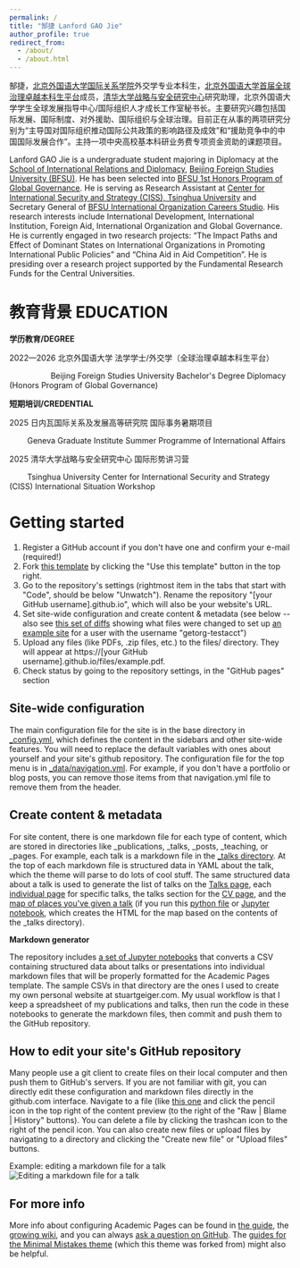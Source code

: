 ```yaml
---
permalink: /
title: "郜捷 Lanford GAO Jie"
author_profile: true
redirect_from: 
  - /about/
  - /about.html
---
```


郜捷，[北京外国语大学](https://www.bfsu.edu.cn/)[国际关系学院](https://sird.bfsu.edu.cn/)外交学专业本科生，[北京外国语大学首届全球治理卓越本科生平台](https://jwc.bfsu.edu.cn/info/1111/3869.htm)成员，[清华大学战略与安全研究中心](https://ciss.tsinghua.edu.cn/)研究助理，北京外国语大学学生全球发展指导中心/国际组织人才成长工作室秘书长。主要研究兴趣包括国际发展、国际制度、对外援助、国际组织与全球治理。目前正在从事的两项研究分别为“主导国对国际组织推动国际公共政策的影响路径及成效”和“援助竞争中的中国国际发展合作”。主持一项中央高校基本科研业务费专项资金资助的课题项目。

Lanford GAO Jie is a undergraduate student majoring in Diplomacy at the [School of International Relations and Diplomacy](https://sird.bfsu.edu.cn/), [Beijing Foreign Studies University (BFSU)](https://en.bfsu.edu.cn/). He has been selected into [BFSU 1st Honors Program of Global Governance](https://jwc.bfsu.edu.cn/info/1111/3869.htm). He is serving as Research Assistant at [Center for International Security and Strategy (CISS), Tsinghua University](https://ciss.tsinghua.edu.cn/column/english) and Secretary General of [BFSU International Organization Careers Studio](https://jyzd.bfsu.edu.cn/front/channel.jspa?channelId=966&parentId=966). His research interests include International Development, International Institution, Foreign Aid, International Organization and Global Governance. He is currently engaged in two research projects: “The Impact Paths and Effect of Dominant States on International Organizations in Promoting International Public Policies” and “China Aid in Aid Competition”. He is presiding over a research project supported by the Fundamental Research Funds for the Central Universities.

教育背景 EDUCATION
======
**学历教育/DEGREE**

2022—2026  北京外国语大学 法学学士/外交学（全球治理卓越本科生平台）

&emsp;&emsp;&emsp;&emsp;&emsp;  Beijing Foreign Studies University  Bachelor's Degree  Diplomacy (Honors Program of Global Governance)
           
**短期培训/CREDENTIAL**

2025  日内瓦国际关系及发展高等研究院  国际事务暑期项目

&emsp;&emsp;  Geneva Graduate Institute  Summer Programme of International Affairs

2025  清华大学战略与安全研究中心  国际形势讲习营

&emsp;&emsp;  Tsinghua University Center for International Security and Strategy (CISS)  International Situation Workshop

      
Getting started
======
1. Register a GitHub account if you don't have one and confirm your e-mail (required!)
1. Fork [this template](https://github.com/academicpages/academicpages.github.io) by clicking the "Use this template" button in the top right. 
1. Go to the repository's settings (rightmost item in the tabs that start with "Code", should be below "Unwatch"). Rename the repository "[your GitHub username].github.io", which will also be your website's URL.
1. Set site-wide configuration and create content & metadata (see below -- also see [this set of diffs](http://archive.is/3TPas) showing what files were changed to set up [an example site](https://getorg-testacct.github.io) for a user with the username "getorg-testacct")
1. Upload any files (like PDFs, .zip files, etc.) to the files/ directory. They will appear at https://[your GitHub username].github.io/files/example.pdf.  
1. Check status by going to the repository settings, in the "GitHub pages" section

Site-wide configuration
------
The main configuration file for the site is in the base directory in [_config.yml](https://github.com/academicpages/academicpages.github.io/blob/master/_config.yml), which defines the content in the sidebars and other site-wide features. You will need to replace the default variables with ones about yourself and your site's github repository. The configuration file for the top menu is in [_data/navigation.yml](https://github.com/academicpages/academicpages.github.io/blob/master/_data/navigation.yml). For example, if you don't have a portfolio or blog posts, you can remove those items from that navigation.yml file to remove them from the header. 

Create content & metadata
------
For site content, there is one markdown file for each type of content, which are stored in directories like _publications, _talks, _posts, _teaching, or _pages. For example, each talk is a markdown file in the [_talks directory](https://github.com/academicpages/academicpages.github.io/tree/master/_talks). At the top of each markdown file is structured data in YAML about the talk, which the theme will parse to do lots of cool stuff. The same structured data about a talk is used to generate the list of talks on the [Talks page](https://academicpages.github.io/talks), each [individual page](https://academicpages.github.io/talks/2012-03-01-talk-1) for specific talks, the talks section for the [CV page](https://academicpages.github.io/cv), and the [map of places you've given a talk](https://academicpages.github.io/talkmap.html) (if you run this [python file](https://github.com/academicpages/academicpages.github.io/blob/master/talkmap.py) or [Jupyter notebook](https://github.com/academicpages/academicpages.github.io/blob/master/talkmap.ipynb), which creates the HTML for the map based on the contents of the _talks directory).

**Markdown generator**

The repository includes [a set of Jupyter notebooks](https://github.com/academicpages/academicpages.github.io/tree/master/markdown_generator
) that converts a CSV containing structured data about talks or presentations into individual markdown files that will be properly formatted for the Academic Pages template. The sample CSVs in that directory are the ones I used to create my own personal website at stuartgeiger.com. My usual workflow is that I keep a spreadsheet of my publications and talks, then run the code in these notebooks to generate the markdown files, then commit and push them to the GitHub repository.

How to edit your site's GitHub repository
------
Many people use a git client to create files on their local computer and then push them to GitHub's servers. If you are not familiar with git, you can directly edit these configuration and markdown files directly in the github.com interface. Navigate to a file (like [this one](https://github.com/academicpages/academicpages.github.io/blob/master/_talks/2012-03-01-talk-1.md) and click the pencil icon in the top right of the content preview (to the right of the "Raw | Blame | History" buttons). You can delete a file by clicking the trashcan icon to the right of the pencil icon. You can also create new files or upload files by navigating to a directory and clicking the "Create new file" or "Upload files" buttons. 

Example: editing a markdown file for a talk
![Editing a markdown file for a talk](/images/editing-talk.png)

For more info
------
More info about configuring Academic Pages can be found in [the guide](https://academicpages.github.io/markdown/), the [growing wiki](https://github.com/academicpages/academicpages.github.io/wiki), and you can always [ask a question on GitHub](https://github.com/academicpages/academicpages.github.io/discussions). The [guides for the Minimal Mistakes theme](https://mmistakes.github.io/minimal-mistakes/docs/configuration/) (which this theme was forked from) might also be helpful.
